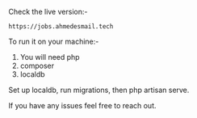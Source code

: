 Check the live version:- 

    https://jobs.ahmedesmail.tech



To run it on your machine:-
1) You will need php
2) composer
3) localdb

Set up localdb, run migrations, then php artisan serve.



If you have any issues feel free to reach out.
